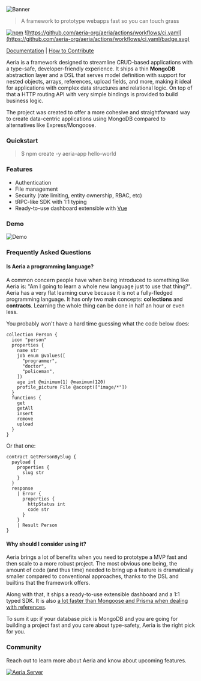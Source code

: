 ![Banner](.github/assets/banner.png)
>A framework to prototype webapps fast so you can touch grass

[![npm](https://img.shields.io/npm/v/aeria.svg)](https://npmjs.com/package/aeria) ![https://github.com/aeria-org/aeria/actions/workflows/ci.yaml](https://github.com/aeria-org/aeria/actions/workflows/ci.yaml/badge.svg)

[Documentation](https://aeria.land/aeria/) |
[How to Contribute](.github/CONTRIBUTING.md)

Aeria is a framework designed to streamline CRUD-based applications with a type-safe, developer-friendly experience. It ships a thin **MongoDB** abstraction layer and a DSL that serves model definition with support for nested objects, arrays, references, upload fields, and more, making it ideal for applications with complex data structures and relational logic. On top of that a HTTP routing API with very simple bindings is provided to build business logic.

The project was created to offer a more cohesive and straightforward way to create data-centric applications using MongoDB compared to alternatives like Express/Mongoose.

### Quickstart

>$ npm create -y aeria-app hello-world

### Features

- Authentication
- File management
- Security (rate limiting, entity ownership, RBAC, etc)
- tRPC-like SDK with 1:1 typing
- Ready-to-use dashboard extensible with [Vue](https://github.com/vuejs/core)

### Demo

![Demo](.github/assets/demo.gif)

### Frequently Asked Questions

#### Is Aeria a programming language?

A common concern people have when being introduced to something like Aeria is: "Am I going to learn a whole new language just to use that thing?".
Aeria has a very flat learning curve because it is not a fully-fledged programming language. It has only two main concepts: **collections** and **contracts**. Learning the whole thing can be done in half an hour or even less.

You probably won't have a hard time guessing what the code below does:

```aeria
collection Person {
  icon "person"
  properties {
    name str
    job enum @values([
      "programmer",
      "doctor",
      "policeman",
    ])
    age int @minimum(1) @maximum(120)
    profile_picture File @accept(["image/*"])
  }
  functions {
    get
    getAll
    insert
    remove
    upload
  }
}
```

Or that one:

```aeria
contract GetPersonBySlug {
  payload {
    properties {
      slug str
    }
  }
  response
    | Error {
      properties {
        httpStatus int
        code str
      }
    }
    | Result Person
}
```

#### Why should I consider using it?

Aeria brings a lot of benefits when you need to prototype a MVP fast and then scale to a more robust project. The most obvious one being, the amount of code (and thus time) needed to bring up a feature is dramatically smaller compared to conventional approaches, thanks to the DSL and builtins that the framework offers.

Along with that, it ships a ready-to-use extensible dashboard and a 1:1 typed SDK. It is also [a lot faster than Mongoose and Prisma when dealing with references](https://github.com/aeria-org/benchmark).

To sum it up: if your database pick is MongoDB and you are going for building a project fast and you care about type-safety, Aeria is the right pick for you.

### Community

Reach out to learn more about Aeria and know about upcoming features.

[![Aeria Server](https://img.shields.io/discord/1218448912185163816.svg?label=Discord&logo=Discord&colorB=7289da&style=for-the-badge)](https://discord.aeria.land/)

